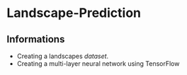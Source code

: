 # Landscape-Prediction

## Informations

- Creating a landscapes *dataset*.
- Creating a multi-layer neural network using TensorFlow

